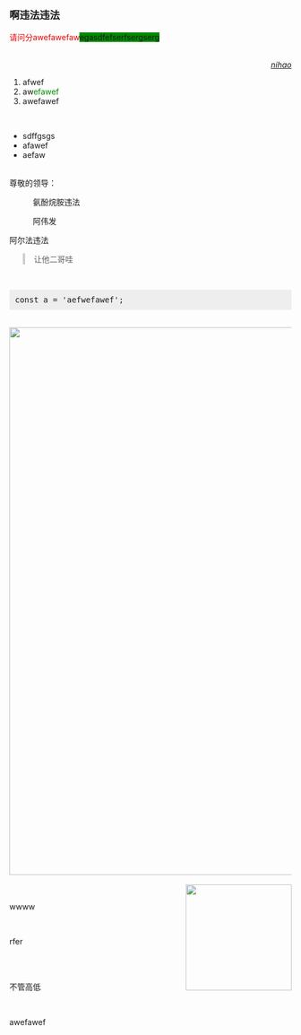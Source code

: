 <div data-user="4" data-noteId="6" data-pubTime=1689563837020>
        <style type="text/css">
        blockquote{border-left: 4px solid #ccc;padding-left:16px;}
        pre{background: #eee;padding:10px;}
        img{max-width: 100%}
        </style>
        <p><strong style="font-family: 微软雅黑;font-size: 18px">啊违法违法</strong><br/><br/><span style="color:#e60000">请问分awefawe</span><span style="color:#e60000">faw</span><span style="background-color:#008a00">egasdfefserfser</span><span style="background-color:#008a00">gserg</span><br/><br/></p><p style="text-align:right"><em><u>nihao</u></em></p><ol><li>afwef</li><li>aw<span style="color:#008a00">efawef</span></li><li>awefawef</li></ol><p><br/></p><ul><li>sdffgsgs</li><li>afawef</li><li>aefaw</li></ul><p><br/>尊敬的领导：</p><p style="padding-left:3em">氨酚烷胺违法</p><p style="padding-left:3em">阿伟发</p><p>阿尔法违法<br/></p><blockquote>让他二哥哇</blockquote><p><br/></p><pre data-language="javascript">const a = &#x27;aefwefawef&#x27;;</pre><p><br /><img  width="977" style="display: block; margin: auto;" src="http://localhost:8001/files/4-1689301556558.png" /><br /><img  width="189" style="display: inline; float: right; margin: 0px 0px 1em 1em;" src="http://localhost:8001/files/4-1689529395229.png" /><br /><p >wwww</p><br /><p >rfer</p><br /><br /><p >不管高低</p><br /><p >awefawef</p><br /></div>